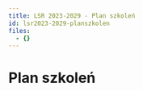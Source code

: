 ```yaml
---
title: LSR 2023-2029 - Plan szkoleń
id: lsr2023-2029-planszkolen
files:
  - {}
---
```

# Plan szkoleń
